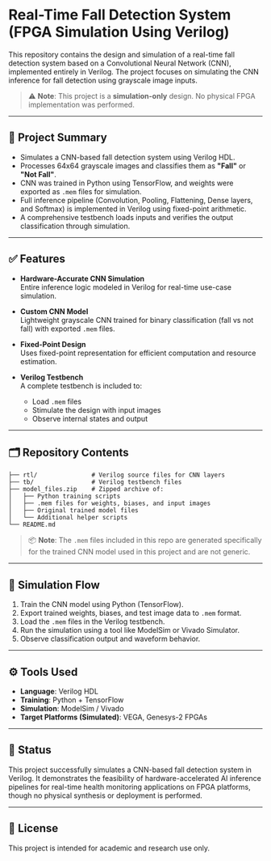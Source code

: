 # Real-Time Fall Detection System (FPGA Simulation Using Verilog)

This repository contains the design and simulation of a real-time fall detection system based on a Convolutional Neural Network (CNN), implemented entirely in Verilog. The project focuses on simulating the CNN inference for fall detection using grayscale image inputs.

> ⚠️ **Note**: This project is a **simulation-only** design. No physical FPGA implementation was performed.

---

## 🧠 Project Summary

- Simulates a CNN-based fall detection system using Verilog HDL.
- Processes 64x64 grayscale images and classifies them as **"Fall"** or **"Not Fall"**.
- CNN was trained in Python using TensorFlow, and weights were exported as `.mem` files for simulation.
- Full inference pipeline (Convolution, Pooling, Flattening, Dense layers, and Softmax) is implemented in Verilog using fixed-point arithmetic.
- A comprehensive testbench loads inputs and verifies the output classification through simulation.

---

## ✅ Features

- **Hardware-Accurate CNN Simulation**  
  Entire inference logic modeled in Verilog for real-time use-case simulation.

- **Custom CNN Model**  
  Lightweight grayscale CNN trained for binary classification (fall vs not fall) with exported `.mem` files.

- **Fixed-Point Design**  
  Uses fixed-point representation for efficient computation and resource estimation.

- **Verilog Testbench**  
  A complete testbench is included to:
  - Load `.mem` files
  - Stimulate the design with input images
  - Observe internal states and output

---

## 🗂 Repository Contents

```
├── rtl/               # Verilog source files for CNN layers
├── tb/                # Verilog testbench files
├── model_files.zip    # Zipped archive of:
│   ├── Python training scripts
│   ├── .mem files for weights, biases, and input images
│   ├── Original trained model files
│   └── Additional helper scripts
└── README.md
```

> 📦 **Note**: The `.mem` files included in this repo are generated specifically for the trained CNN model used in this project and are not generic.

---

## 🧪 Simulation Flow

1. Train the CNN model using Python (TensorFlow).
2. Export trained weights, biases, and test image data to `.mem` format.
3. Load the `.mem` files in the Verilog testbench.
4. Run the simulation using a tool like ModelSim or Vivado Simulator.
5. Observe classification output and waveform behavior.

---

## ⚙️ Tools Used

- **Language**: Verilog HDL  
- **Training**: Python + TensorFlow  
- **Simulation**: ModelSim / Vivado  
- **Target Platforms (Simulated)**: VEGA, Genesys-2 FPGAs

---

## 📌 Status

This project successfully simulates a CNN-based fall detection system in Verilog. It demonstrates the feasibility of hardware-accelerated AI inference pipelines for real-time health monitoring applications on FPGA platforms, though no physical synthesis or deployment is performed.

---

## 📄 License

This project is intended for academic and research use only.
